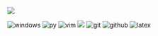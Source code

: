 ![](https://github-readme-stats.vercel.app/api/top-langs/?username=Aranchev&theme=blue-green)

![windows](https://skillicons.dev/icons?i=windows&theme=dark)
![py](https://skillicons.dev/icons?i=py&theme=dark)
![vim](https://skillicons.dev/icons?i=vim&theme=dark)
![](https://camo.githubusercontent.com/3eb9e6ac3da189203ce4d36b2b22432ff16b22396ef12abd74acf6cf3b63d6d8/68747470733a2f2f696d672e69636f6e73382e636f6d2f3f73697a653d34382669643d4a3053674d577a417871466a26666f726d61743d706e67)
![git](https://skillicons.dev/icons?i=git&theme=dark)
![github](https://skillicons.dev/icons?i=github&theme=dark)
![latex](https://skillicons.dev/icons?i=latex&theme=dark)




<!--check out 
> [Kalkovski's github front page](https://github.com/Georgi-Kalkovski)

> [k1lgor's](https://github.com/k1lgor)


sertificates

softuni courses

projects

> it looks like i have to make projects so i can have something on github, that people can look at. Make them easy to be used from other peopls.
> > Miguel's ting
> > My webscraping project
> > Dictionary creator?

languages anchor

tech stack
> see what you know
> see what'll come out on the tech chart -->
